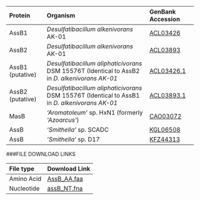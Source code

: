 Protein | Organism | GenBank Accession |
 :--- | :--- | :--- |
| AssB1 | *Desulfatibacillum alkenivorans* AK-01 | [ACL03426](http://www.ncbi.nlm.nih.gov/protein/ACL03426) |
| AssB2 | *Desulfatibacillum alkenivorans* AK-01 | [ACL03893](http://www.ncbi.nlm.nih.gov/protein/ACL03893) |
| AssB1 (putative) | *Desulfatibacillum aliphaticivorans* DSM 15576T (Identical to AssB2 in _D. alkenivorans AK-01_ | [ACL03426.1](http://www.ncbi.nlm.nih.gov/protein/ACL03426.1) |
| AssB2 (putative) | *Desulfatibacillum aliphaticivorans* DSM 15576T (Identical to AssB1 in _D. alkenivorans AK-01_ | [ACL03893.1](http://www.ncbi.nlm.nih.gov/protein/ACL03893.1) |
| MasB | *‘Aromatoleum’* sp. HxN1 (formerly _'Azoarcus'_) | [CAO03072](http://www.ncbi.nlm.nih.gov/protein/CAO03072) |
| AssB | *‘Smithella’* sp.  SCADC | [KGL06508](http://www.ncbi.nlm.nih.gov/protein/KGL06508) |
| AssB | *‘Smithella’* sp.  D17 | [KFZ44313](http://www.ncbi.nlm.nih.gov/protein/KFZ44313) |

###FILE DOWNLOAD LINKS

 File type | Download Link |
 :--- | :---------- | 
| Amino Acid | [AssB_AA.faa](amino_acid/AssB_AA.faa) |
| Nucleotide | [assB_NT.fna](nucleotide/assB_NT.fna) |
